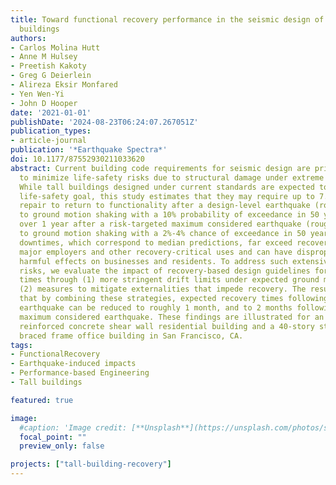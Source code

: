 ```yaml
---
title: Toward functional recovery performance in the seismic design of modern tall
  buildings
authors:
- Carlos Molina Hutt
- Anne M Hulsey
- Preetish Kakoty
- Greg G Deierlein
- Alireza Eksir Monfared
- Yen Wen-Yi
- John D Hooper
date: '2021-01-01'
publishDate: '2024-08-23T06:24:07.267051Z'
publication_types:
- article-journal
publication: '*Earthquake Spectra*'
doi: 10.1177/87552930211033620
abstract: Current building code requirements for seismic design are primarily intended
  to minimize life-safety risks due to structural damage under extreme earthquakes.
  While tall buildings designed under current standards are expected to achieve the
  life-safety goal, this study estimates that they may require up to 7.5 months of
  repair to return to functionality after a design-level earthquake (roughly equivalent
  to ground motion shaking with a 10% probability of exceedance in 50 years), and
  over 1 year after a risk-targeted maximum considered earthquake (roughly equivalent
  to ground motion shaking with a 2%-4% chance of exceedance in 50 years). These long
  downtimes, which correspond to median predictions, far exceed recovery goals for
  major employers and other recovery-critical uses and can have disproportionately
  harmful effects on businesses and residents. To address such extensive downtime
  risks, we evaluate the impact of recovery-based design guidelines for reducing recovery
  times through (1) more stringent drift limits under expected ground motions and
  (2) measures to mitigate externalities that impede recovery. The results suggest
  that by combining these strategies, expected recovery times following a design-level
  earthquake can be reduced to roughly 1 month, and to 2 months following a risk-targeted
  maximum considered earthquake. These findings are illustrated for an archetype 42-story
  reinforced concrete shear wall residential building and a 40-story steel buckling-restrained
  braced frame office building in San Francisco, CA.
tags:
- FunctionalRecovery
- Earthquake-induced impacts
- Performance-based Engineering
- Tall buildings

featured: true

image:
  #caption: 'Image credit: [**Unsplash**](https://unsplash.com/photos/s9CC2SKySJM)'
  focal_point: ""
  preview_only: false

projects: ["tall-building-recovery"]
---
```

